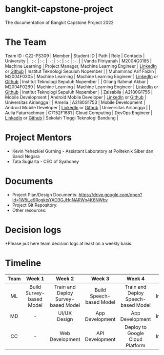# bangkit-capstone-project
The documentation of Bangkit Capstone Project 2022

# The Team
Team ID : C22-PS309
| Member | Student ID | Path | Role | Contacts | University |
| :-: | :-: | :-: | :-: | :-: | :-: |
| Vanda Fitriyanah | M2004G0185 | Machine Learning | Project Manager, Machine Learning Engineer | [LinkedIn](https://www.linkedin.com/in/vanda-fitriyanah-713857194) or [Github](https://github.com/VandaFitriyanah) | Institut Teknologi Sepuluh Nopember |
| Muhammad Arif Faizin | M2004F0305 | Machine Learning | Machine Learning Engineer | [LinkedIn](https://linkedin.com/in/muhammad-arif-faizin/) or [Github](https://github.com/MuhammadArifFaizin/) | Institut Teknologi Sepuluh Nopember |
| Gilang Rahmat Akbar | M2004F0269 | Machine Learning | Machine Learning Engineer | [LinkedIn]() or [Github]() | Institut Teknologi Sepuluh Nopember |
| Zalsabila | A2180G1755 | Mobile Development | Android Mobile Developer | [LinkedIn]() or [Github]() | Universitas Airlangga |
| Amelia | A2180G1753 | Mobile Development | Android Mobile Developer | [LinkedIn]() or [Github]() | Universitas Airlangga |
| Aulia Faturrachman | C7152F1681 | Cloud Computing | DevOps Engineer | [LinkedIn](https://www.linkedin.com/in/auliafaturrachman/) or [Github](https://github.com/auliafaturrachman) | Sekolah Tinggi Teknologi Bandung |

# Project Mentors
- Kevin Yehezkiel Gurning - Assistant Laboratory at Politeknik Siber dan Sandi Negara
- Tata Sugiarta - CEO of Syahoney

# Documents
- Project Plan/Design Documents: https://drive.google.com/open?id=1W5i_e9RogktsYAO3GJHqNARWn4K6NWbv
- Project Git Repository: <to be added by the team>
- Other resources: <to be added by the team>

# Decision logs
*Please put here team decision logs at least on a weekly basis.

# Timeline
| Team | Week 1 | Week 2 | Week 3 | Week 4 | Week 5 |
| :-: | :-: | :-: | :-: | :-: | :-: |
| ML | Build Survey-based Model | Train and Deploy Survey-based Model | Build Speech-based Model | Train and Deploy Speech-based Model | Integrating |
| MD | - | UI/UX Design | App Development | App Development | Integrating |
| CC | - | Web Development | API Development | Deploy to Google Cloud Platform | Integrating |
